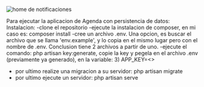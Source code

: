 ![home de notificaciones](https://github.com/juanlti/Notificaciones/assets/47389717/e1eacad7-6158-4e98-9cd7-6d9c1ab6a3dd)




Para ejecutar la aplicacion de Agenda con persistencia de datos:
Instalacion:
-clone el repositorio
-ejecute la instalacion de composer, en mi caso es: composer install
-cree un archivo .env. Una opcion, es buscar el archivo que se llama 'env.example', y lo copia en el mismo lugar pero con el nombre de .env. Conclusion tiene 2 archivos a partir de uno.
-ejecute el comando: php artisan key:generate, copie la key y pegela en el archivo .env (previamente ya generado), en la variable: 3) APP_KEY=<<clave generada >>
- por ultimo realize  una migracion a su servidor: php artisan migrate
- por ultimo ejecute un servidor: php artisan serve
